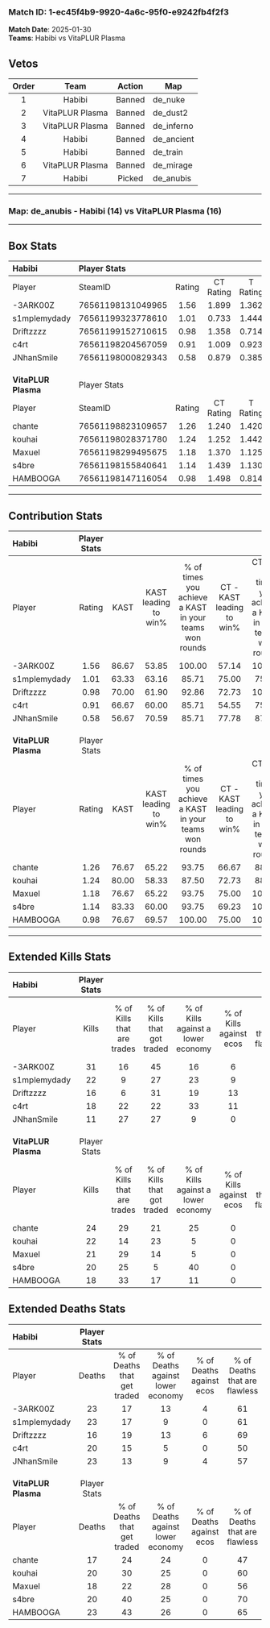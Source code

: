 ### Match ID: 1-ec45f4b9-9920-4a6c-95f0-e9242fb4f2f3  
**Match Date**: 2025-01-30  
**Teams**: Habibi vs VitaPLUR Plasma  

## Vetos  

| Order | Team | Action | Map |
| :---: | :--: | :----: | --- |
| 1 | Habibi | Banned | de_nuke |
| 2 | VitaPLUR Plasma | Banned | de_dust2 |
| 3 | VitaPLUR Plasma | Banned | de_inferno |
| 4 | Habibi | Banned | de_ancient |
| 5 | Habibi | Banned | de_train |
| 6 | VitaPLUR Plasma | Banned | de_mirage |
| 7 | Habibi | Picked | de_anubis |

---  

### **Map**: de_anubis - Habibi (14) vs VitaPLUR Plasma (16)  
---  

## Box Stats  

| **Habibi**          | Player Stats      |        |           |          |       |       |       |         |        |      |     |
| :- | :- | :-: | :-: | :-: | :-: | :-: | :-: | :-: | :-: | :-: | :-: |
| Player              | SteamID           | Rating | CT Rating | T Rating | KAST  |  ADR  | Kills | Assists | Deaths | K/D  | HS% |
| -3ARK00Z            | 76561198131049965 |  1.56  |   1.899   |  1.362   | 86.67 | 110.7 |  31   |    8    |   23   | 1.35 | 32  |
| s1mplemydady        | 76561199323778610 |  1.01  |   0.733   |  1.444   | 63.33 | 77.6  |  22   |    4    |   23   | 0.96 | 59  |
| Driftzzzz           | 76561199152710615 |  0.98  |   1.358   |  0.714   | 70.00 | 66.0  |  16   |    6    |   16   | 1.00 | 37  |
| c4rt                | 76561198204567059 |  0.91  |   1.009   |  0.923   | 66.67 | 57.8  |  18   |    5    |   20   | 0.90 | 61  |
| JNhanSmile          | 76561198000829343 |  0.58  |   0.879   |  0.385   | 56.67 | 53.2  |  11   |    7    |   23   | 0.48 | 27  |
|                     |                   |        |           |          |       |       |       |         |        |      |     |
|                     |                   |        |           |          |       |       |       |         |        |      |     |
|                     |                   |        |           |          |       |       |       |         |        |      |     |
| **VitaPLUR Plasma** | Player Stats      |        |           |          |       |       |       |         |        |      |     |
| Player              | SteamID           | Rating | CT Rating | T Rating | KAST  |  ADR  | Kills | Assists | Deaths | K/D  | HS% |
| chante              | 76561198823109657 |  1.26  |   1.240   |  1.420   | 76.67 | 73.4  |  24   |    4    |   17   | 1.41 | 41  |
| kouhai              | 76561198028371780 |  1.24  |   1.252   |  1.442   | 80.00 | 88.3  |  22   |   10    |   20   | 1.10 | 72  |
| Maxuel              | 76561198299495675 |  1.18  |   1.370   |  1.125   | 76.67 | 76.0  |  21   |    8    |   18   | 1.17 | 66  |
| s4bre               | 76561198155840641 |  1.14  |   1.439   |  1.130   | 83.33 | 74.5  |  20   |    4    |   20   | 1.00 | 25  |
| HAMBOOGA            | 76561198147116054 |  0.98  |   1.498   |  0.814   | 76.67 | 70.0  |  18   |    7    |   23   | 0.78 | 55  |
---  

## Contribution Stats  

| **Habibi**          | Player Stats |       |                      |                                                        |                           |                                                             |                          |                                                            |
| :- | :-: | :-: | :-: | :-: | :-: | :-: | :-: | :-: |
| Player              |    Rating    | KAST  | KAST leading to win% | % of times you achieve a KAST in your teams won rounds | CT - KAST leading to win% | CT - % of times you achieve a KAST in your teams won rounds | T - KAST leading to win% | T - % of times you achieve a KAST in your teams won rounds |
| -3ARK00Z            |     1.56     | 86.67 |        53.85         |                         100.00                         |           57.14           |                           100.00                            |          50.00           |                           100.00                           |
| s1mplemydady        |     1.01     | 63.33 |        63.16         |                         85.71                          |           75.00           |                            75.00                            |          54.55           |                           100.00                           |
| Driftzzzz           |     0.98     | 70.00 |        61.90         |                         92.86                          |           72.73           |                           100.00                            |          50.00           |                           83.33                            |
| c4rt                |     0.91     | 66.67 |        60.00         |                         85.71                          |           54.55           |                            75.00                            |          66.67           |                           100.00                           |
| JNhanSmile          |     0.58     | 56.67 |        70.59         |                         85.71                          |           77.78           |                            87.50                            |          62.50           |                           83.33                            |
|                     |              |       |                      |                                                        |                           |                                                             |                          |                                                            |
|                     |              |       |                      |                                                        |                           |                                                             |                          |                                                            |
|                     |              |       |                      |                                                        |                           |                                                             |                          |                                                            |
| **VitaPLUR Plasma** | Player Stats |       |                      |                                                        |                           |                                                             |                          |                                                            |
| Player              |    Rating    | KAST  | KAST leading to win% | % of times you achieve a KAST in your teams won rounds | CT - KAST leading to win% | CT - % of times you achieve a KAST in your teams won rounds | T - KAST leading to win% | T - % of times you achieve a KAST in your teams won rounds |
| chante              |     1.26     | 76.67 |        65.22         |                         93.75                          |           66.67           |                            88.89                            |          63.64           |                           100.00                           |
| kouhai              |     1.24     | 80.00 |        58.33         |                         87.50                          |           72.73           |                            88.89                            |          46.15           |                           85.71                            |
| Maxuel              |     1.18     | 76.67 |        65.22         |                         93.75                          |           75.00           |                           100.00                            |          54.55           |                           85.71                            |
| s4bre               |     1.14     | 83.33 |        60.00         |                         93.75                          |           69.23           |                           100.00                            |          50.00           |                           85.71                            |
| HAMBOOGA            |     0.98     | 76.67 |        69.57         |                         100.00                         |           75.00           |                           100.00                            |          63.64           |                           100.00                           |
---  

## Extended Kills Stats  

| **Habibi**          | Player Stats |                            |                            |                                    |                         |                              |                                 |                                       |                    |           |
| :- | :-: | :-: | :-: | :-: | :-: | :-: | :-: | :-: | :-: | :-: |
| Player              |    Kills     | % of Kills that are trades | % of Kills that got traded | % of Kills against a lower economy | % of Kills against ecos | % of Kills that are flawless | % of Kills that are close duels | % of Kills that are assisted by flash | Pistol Round Kills | AWP Kills |
| -3ARK00Z            |      31      |             16             |             45             |                 16                 |            6            |              65              |                0                |                   3                   |         5          |     3     |
| s1mplemydady        |      22      |             9              |             27             |                 23                 |            9            |              55              |                9                |                   0                   |         0          |     1     |
| Driftzzzz           |      16      |             6              |             31             |                 19                 |           13            |              56              |                0                |                   6                   |         7          |     1     |
| c4rt                |      18      |             22             |             22             |                 33                 |           11            |              67              |                6                |                   0                   |         0          |     1     |
| JNhanSmile          |      11      |             27             |             27             |                 9                  |            0            |              55              |                0                |                   0                   |         1          |     0     |
|                     |              |                            |                            |                                    |                         |                              |                                 |                                       |                    |           |
|                     |              |                            |                            |                                    |                         |                              |                                 |                                       |                    |           |
|                     |              |                            |                            |                                    |                         |                              |                                 |                                       |                    |           |
| **VitaPLUR Plasma** | Player Stats |                            |                            |                                    |                         |                              |                                 |                                       |                    |           |
| Player              |    Kills     | % of Kills that are trades | % of Kills that got traded | % of Kills against a lower economy | % of Kills against ecos | % of Kills that are flawless | % of Kills that are close duels | % of Kills that are assisted by flash | Pistol Round Kills | AWP Kills |
| chante              |      24      |             29             |             21             |                 25                 |            0            |              54              |                4                |                   0                   |         0          |     1     |
| kouhai              |      22      |             14             |             23             |                 5                  |            0            |              45              |                9                |                   0                   |         0          |     5     |
| Maxuel              |      21      |             29             |             14             |                 5                  |            0            |              67              |                0                |                   5                   |         0          |     1     |
| s4bre               |      20      |             25             |             5              |                 40                 |            0            |              70              |                5                |                   0                   |         16         |     2     |
| HAMBOOGA            |      18      |             33             |             17             |                 11                 |            0            |              61              |                0                |                   6                   |         0          |     0     |
## Extended Deaths Stats  

| **Habibi**          | Player Stats |                             |                                   |                          |                               |                            |                           |               |
| :- | :-: | :-: | :-: | :-: | :-: | :-: | :-: | :-: |
| Player              |    Deaths    | % of Deaths that get traded | % of Deaths against lower economy | % of Deaths against ecos | % of Deaths that are flawless | % of Deaths that are close | % of Deaths while blinded | Deaths to AWP |
| -3ARK00Z            |      23      |             17              |                13                 |            4             |              61               |             9              |             0             |       3       |
| s1mplemydady        |      23      |             17              |                 9                 |            0             |              61               |             0              |             0             |       3       |
| Driftzzzz           |      16      |             19              |                13                 |            6             |              69               |             0              |             0             |       3       |
| c4rt                |      20      |             15              |                 5                 |            0             |              50               |             10             |             5             |       6       |
| JNhanSmile          |      23      |             13              |                 9                 |            4             |              57               |             0              |             4             |       1       |
|                     |              |                             |                                   |                          |                               |                            |                           |               |
|                     |              |                             |                                   |                          |                               |                            |                           |               |
|                     |              |                             |                                   |                          |                               |                            |                           |               |
| **VitaPLUR Plasma** | Player Stats |                             |                                   |                          |                               |                            |                           |               |
| Player              |    Deaths    | % of Deaths that get traded | % of Deaths against lower economy | % of Deaths against ecos | % of Deaths that are flawless | % of Deaths that are close | % of Deaths while blinded | Deaths to AWP |
| chante              |      17      |             24              |                24                 |            0             |              47               |             0              |             0             |       4       |
| kouhai              |      20      |             30              |                25                 |            0             |              60               |             5              |             0             |       1       |
| Maxuel              |      18      |             22              |                28                 |            0             |              56               |             6              |             0             |       0       |
| s4bre               |      20      |             40              |                25                 |            0             |              70               |             5              |             5             |       4       |
| HAMBOOGA            |      23      |             43              |                26                 |            0             |              65               |             0              |             4             |       4       |
